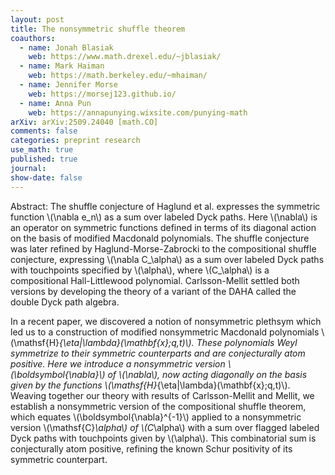 ```yaml
---
layout: post
title: The nonsymmetric shuffle theorem
coauthors: 
  - name: Jonah Blasiak
    web: https://www.math.drexel.edu/~jblasiak/
  - name: Mark Haiman
    web: https://math.berkeley.edu/~mhaiman/
  - name: Jennifer Morse
    web: https://morsej123.github.io/
  - name: Anna Pun
    web: https://annapunying.wixsite.com/punying-math
arXiv: arXiv:2509.24040 [math.CO]
comments: false
categories: preprint research
use_math: true
published: true
journal: 
show-date: false
---
```

Abstract: The shuffle conjecture of Haglund et al. expresses the symmetric function \\(\nabla e_n\\) as a sum over labeled Dyck paths. Here \\(\nabla\\) is an operator on symmetric functions defined in terms of its diagonal action on the basis of modified Macdonald polynomials. The shuffle conjecture was later refined by Haglund-Morse-Zabrocki to the compositional shuffle conjecture, expressing \\(\nabla  C_\alpha\\) as a sum over labeled Dyck paths with touchpoints specified by \\(\alpha\\), where \\(C_\alpha\\) is a compositional Hall-Littlewood polynomial. Carlsson-Mellit settled both versions  by developing the theory of a variant of the DAHA called the double Dyck path algebra.


In a recent paper, we discovered a notion of nonsymmetric plethsym which led us to a construction of modified nonsymmetric Macdonald polynomials \\(\mathsf{H}_{\eta|\lambda}(\mathbf{x};q,t)\\). These polynomials Weyl symmetrize to their symmetric counterparts and are conjecturally atom positive. Here we introduce a nonsymmetric version  \\(\boldsymbol{\nabla}\\) of \\(\nabla\\), now acting diagonally on the basis given by the functions \\(\mathsf{H}_{\eta|\lambda}(\mathbf{x};q,t)\\). Weaving together our theory with results of Carlsson-Mellit and Mellit, we establish a nonsymmetric version of the compositional shuffle theorem, which equates \\(\boldsymbol{\nabla}^{-1}\\) applied to a nonsymmetric version \\(\mathsf{C}_\alpha\\) of \\(C_\alpha\\) with a sum over flagged labeled Dyck paths with touchpoints given by \\(\alpha\\). This combinatorial sum is conjecturally atom positive, refining the known Schur positivity of its symmetric counterpart.


